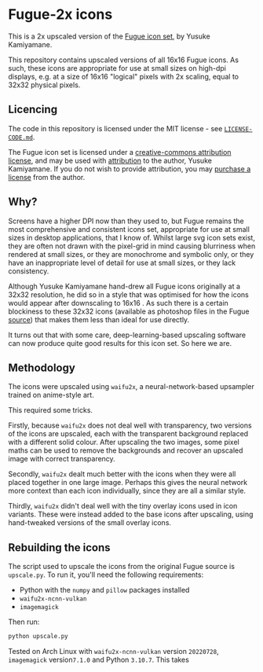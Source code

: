 Fugue-2x icons
==============

This is a 2x upscaled version of the [Fugue icon set](https://p.yusukekamiyamane.com/),
by Yusuke Kamiyamane.

This repository contains upscaled versions of all 16x16 Fugue icons. As such, these
icons are appropriate for use at small sizes on high-dpi displays, e.g. at a size of
16x16 "logical" pixels with 2x scaling, equal to 32x32 physical pixels. 

Licencing
---------

The code in this repository is licensed under the MIT license - see
[`LICENSE-CODE.md`](LICENSE-CODE.md).

The Fugue icon set is licensed under a [creative-commons attribution
license](http://creativecommons.org/licenses/by/3.0/), and may be used with
[attribution](https://p.yusukekamiyamane.com/icons/attribution/) to the author, Yusuke
Kamiyamane. If you do not wish to provide attribution, you may [purchase a
license](https://p.yusukekamiyamane.com/icons/license/) from the author.

Why?
----

Screens have a higher DPI now than they used to, but Fugue remains the most
comprehensive and consistent icons set, appropriate for use at small sizes in desktop
applications, that I know of. Whilst large svg icon sets exist, they are often not drawn
with the pixel-grid in mind causing blurriness when rendered at small sizes, or they are
monochrome and symbolic only, or they have an inappropriate level of detail for use at
small sizes, or they lack consistency.

Although Yusuke Kamiyamane hand-drew all Fugue icons originally at a 32x32 resolution,
he did so in a style that was optimised for how the icons would appear after downscaling
to 16x16 . As such there is a certain blockiness to these 32x32 icons (available as
photoshop files in the Fugue
[source](https://p.yusukekamiyamane.com/icons/downloads/fugue-icons-3.5.6-src.zip)) that
makes them less than ideal for use directly.

It turns out that with some care, deep-learning-based upscaling software can now produce
quite good results for this icon set. So here we are.

Methodology
-----------

The icons were upscaled using `waifu2x`, a neural-network-based upsampler trained on
anime-style art.

This required some tricks.

Firstly, because `waifu2x` does not deal well with transparency, two versions of the
icons are upscaled, each with the transparent background replaced with a different solid
colour. After upscaling the two images, some pixel maths can be used to remove the
backgrounds and recover an upscaled image with correct transparency.

Secondly, `waifu2x` dealt much better with the icons when they were all placed together
in one large image. Perhaps this gives the neural network more context than each icon
individually, since they are all a similar style.

Thirdly, `waifu2x` didn't deal well with the tiny overlay icons used in icon variants.
These were instead added to the base icons after upscaling, using hand-tweaked versions
of the small overlay icons.

Rebuilding the icons
--------------------

The script used to upscale the icons from the original Fugue source is `upscale.py`. To
run it, you'll need the following requirements:

* Python with the `numpy` and `pillow` packages installed
* `waifu2x-ncnn-vulkan`
* `imagemagick`

Then run:

```bash
python upscale.py
```

Tested on Arch Linux with `waifu2x-ncnn-vulkan` version `20220728`, `imagemagick`
version`7.1.0` and Python `3.10.7`. This takes 
